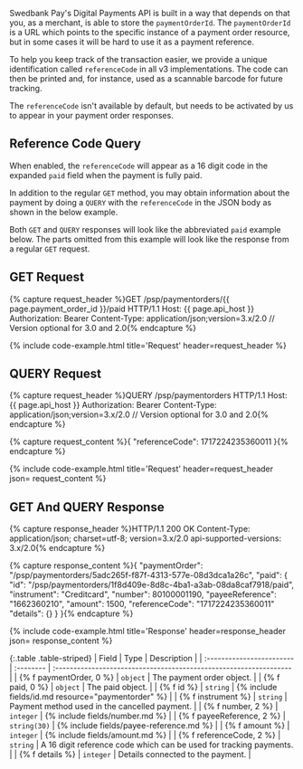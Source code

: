 Swedbank Pay's Digital Payments API is built in a way that depends on that you,
as a merchant, is able to store the `paymentOrderId`. The `paymentOrderId` is a
URL which points to the specific instance of a payment order resource, but in
some cases it will be hard to use it as a payment reference.

To help you keep track of the transaction easier, we provide a unique
identification called `referenceCode` in all v3 implementations. The code can
then be printed and, for instance, used as a scannable barcode for future
tracking.

The `referenceCode` isn't available by default, but needs to be activated by us
to appear in your payment order responses.

## Reference Code Query

When enabled, the `referenceCode` will appear as a 16 digit code in the expanded
`paid` field when the payment is fully paid.

In addition to the regular `GET` method, you may obtain information about the
payment by doing a `QUERY` with the `referenceCode` in the JSON body as shown in
the below example.

Both `GET` and `QUERY` responses will look like the abbreviated `paid`
example below. The parts omitted from this example will look like the response
from a regular `GET` request.

## GET Request

{% capture request_header %}GET /psp/paymentorders/{{ page.payment_order_id }}/paid HTTP/1.1
Host: {{ page.api_host }}
Authorization: Bearer <AccessToken>
Content-Type: application/json;version=3.x/2.0      // Version optional for 3.0 and 2.0{% endcapture %}

{% include code-example.html
    title='Request'
    header=request_header
    %}

## QUERY Request

{% capture request_header %}QUERY /psp/paymentorders HTTP/1.1
Host: {{ page.api_host }}
Authorization: Bearer <AccessToken>
Content-Type: application/json;version=3.x/2.0      // Version optional for 3.0 and 2.0{% endcapture %}

{% capture request_content %}{
  "referenceCode": 1717224235360011
}{% endcapture %}

{% include code-example.html
    title='Request'
    header=request_header
    json= request_content
    %}

## GET And QUERY Response

{% capture response_header %}HTTP/1.1 200 OK
Content-Type: application/json; charset=utf-8; version=3.x/2.0
api-supported-versions: 3.x/2.0{% endcapture %}

{% capture response_content %}{
  "paymentOrder": "/psp/paymentorders/5adc265f-f87f-4313-577e-08d3dca1a26c",
  "paid": {
    "id": "/psp/paymentorders/1f8d409e-8d8c-4ba1-a3ab-08da8caf7918/paid",
    "instrument": "Creditcard",
    "number": 80100001190,
    "payeeReference": "1662360210",
    "amount": 1500,
    "referenceCode": "1717224235360011"
    "details": {}
  }
}{% endcapture %}

{% include code-example.html
    title='Response'
    header=response_header
    json= response_content
    %}

{:.table .table-striped}
| Field                     | Type      | Description                                                        |
| :------------------------ | :-------- | :----------------------------------------------------------------- |
| {% f paymentOrder, 0 %}   | `object`  | The payment order object.                                          |
| {% f paid, 0 %}           | `object`  | The paid object.                                                   |
| {% f id %}                | `string`  | {% include fields/id.md resource="paymentorder" %}                 |
| {% f instrument %}        | `string`  | Payment method used in the cancelled payment.                  |
| {% f number, 2 %}         | `integer` | {% include fields/number.md %}                                     |
| {% f payeeReference, 2 %} | `string(30)`  | {% include fields/payee-reference.md %}                            |
| {% f amount %}            | `integer` | {% include fields/amount.md %}                                     |
| {% f referenceCode, 2 %}  | `string`  | A 16 digit reference code which can be used for tracking payments. |
| {% f details %}           | `integer` | Details connected to the payment.                                  |
